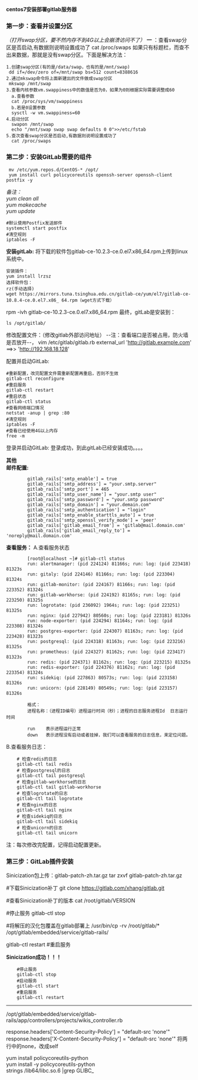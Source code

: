  **centos7安装部署gitlab服务器** 

### 第一步：查看并设置分区
 _（打开swap分区，要不然内存不到4G以上会崩溃访问不了）_ 
 **一** ：查看swap分区是否启动,有数据则说明设置成功了
cat /proc/swaps
如果只有标题栏，而查不出来数据，那就是没有swap分区。下面是解决方法：

    1.创建swap分区(有的是/data/swap，也有的是/mnt/swap)
     dd if=/dev/zero of=/mnt/swap bs=512 count=8388616
    2.通过mkswap命令将上面新建出的文件做成swap分区
     mkswap /mnt/swap
    3.查看内核参数vm.swappiness中的数值是否为0，如果为0则根据实际需要调整成60
      a.查看参数
      cat /proc/sys/vm/swappiness
      b.若是0设置参数
      sysctl -w vm.swappiness=60           
    4.启动分区
      swapon /mnt/swap
      echo "/mnt/swap swap swap defaults 0 0">>/etc/fstab
    5.查次查看swap分区是否启动,有数据则说明设置成功了
      cat /proc/swaps
### 第二步：安装GitLab需要的组件
     mv /etc/yum.repos.d/CentOS-* /opt/
     yum install curl policycoreutils openssh-server openssh-client postfix -y
 _备注：_                               
_yum clean all            
yum makecache            
yum update_ 

    #默认使用Postfix发送邮件
    systemctl start postfix
    #清空规则
    iptables -F  
     
 **安装gitLab:** 
将下载的软件包gitlab-ce-10.2.3-ce.0.el7.x86_64.rpm上传到linux系统中。

    安装插件：
    yum install lrzsz
    选择软件包：
    rz(手动选择)
    wget https://mirrors.tuna.tsinghua.edu.cn/gitlab-ce/yum/el7/gitlab-ce-10.8.4-ce.0.el7.x86_ 64.rpm（wget方式下载）
 
rpm -ivh gitlab-ce-10.2.3-ce.0.el7.x86_64.rpm
最终，gitLab是安装到：

    ls /opt/gitlab/

修改配置文件：（修改gitlab外部访问地址）
--注：查看端口是否被占用，防火墙是否放开--，
    vim /etc/gitlab/gitlab.rb
    external_url 'http://gitlab.example.com'
    ==>>         'http://192.168.18.128'

配置并启动GitLab:

    #重新配置，改完配置文件需重新配置再重启，否则不生效
    gitlab-ctl reconfigure    
    #重启服务
    gitlab-ctl restart        
    #重启状态 
    gitlab-ctl status  
    #查看网络端口情况       
    netstat -anup | grep :80
    #清空规则
    iptables -F
    #查看已经使用4G以上内存
    free -m

登录并启动GitLab:
登录成功，到此gitLab已经安装成功。。。。
 
 ****其他****  
 **邮件配置:** 

            gitlab_rails['smtp_enable'] = true
            gitlab_rails['smtp_address'] = "your.smtp.server"
            gitlab_rails['smtp_port'] = 465
            gitlab_rails['smtp_user_name'] = "your.smtp user"
            gitlab_rails['smtp_password'] = "your.smtp password"
            gitlab_rails['smtp_domain'] = "your.demain.com"
            gitlab_rails['smtp_authentication'] = "login"
            gitlab_rails['smtp_enable_starttls_auto'] = true
            gitlab_rails['smtp_openssl_verify_mode'] = 'peer'
            gitlab_rails['gitlab_email_from'] = 'gitlab@mail.domain.com'
            gitlab_rails['gitlab_email_reply_to'] = 'noreply@mail.domain.com'


 **查看服务：** 
A.查看服务状态

            [root@localhost ~]# gitlab-ctl status
            run: alertmanager: (pid 224124) 81166s; run: log: (pid 223418) 81323s
            run: gitaly: (pid 224146) 81166s; run: log: (pid 223304) 81324s
            run: gitlab-monitor: (pid 224167) 81166s; run: log: (pid 223352) 81324s
            run: gitlab-workhorse: (pid 224192) 81165s; run: log: (pid 223250) 81325s
            run: logrotate: (pid 236092) 1964s; run: log: (pid 223251) 81325s
            run: nginx: (pid 227942) 80560s; run: log: (pid 223181) 81326s
            run: node-exporter: (pid 224294) 81164s; run: log: (pid 223308) 81324s
            run: postgres-exporter: (pid 224307) 81163s; run: log: (pid 223428) 81323s
            run: postgresql: (pid 224318) 81163s; run: log: (pid 223216) 81325s
            run: prometheus: (pid 224327) 81162s; run: log: (pid 223417) 81323s
            run: redis: (pid 224371) 81162s; run: log: (pid 223215) 81325s
            run: redis-exporter: (pid 224376) 81162s; run: log: (pid 223354) 81324s
            run: sidekiq: (pid 227863) 80573s; run: log: (pid 223158) 81326s
            run: unicorn: (pid 228149) 80549s; run: log: (pid 223157) 81326s
             
            格式：
            进程名称：（进程ID编号）进程运行时间（秒）；进程的日志服务进程Id  日志运行时间
             
            run    表示进程运行正常
            down   表示进程没有启动或者挂掉，我们可以查看服务的日志信息，来定位问题。


B.查看服务日志：

        # 检查redis的日志
        gitlab-ctl tail redis
        # 检查postgresql的日志
        gitlab-ctl tail postgresql
        # 检查gitlab-workhorse的日志
        gitlab-ctl tail gitlab-workhorse
        # 检查logrotate的日志
        gitlab-ctl tail logrotate
        # 检查nginx的日志
        gitlab-ctl tail nginx
        # 检查sidekiq的日志
        gitlab-ctl tail sidekiq
        # 检查unicorn的日志
        gitlab-ctl tail unicorn

注：每次修改完配置，记得启动配置更新。



### 第三步：GitLab插件安装

Sinicization包上传：gitlab-patch-zh.tar.gz
tar zxvf gitlab-patch-zh.tar.gz

#下载Sinicization补丁
git clone https://gitlab.com/xhang/gitlab.git

#查看Sinicization补丁的版本
cat /root/gitlab/VERSION

 #停止服务
gitlab-ctl stop   

#将解压的汉化包覆盖在gitlab部署上
/usr/bin/cp -rv   /root/gitlab/*   /opt/gitlab/embedded/service/gitlab-rails/

gitlab-ctl restart    #重启服务

 **Sinicization成功！！！** 

        #停止服务
        gitlab-ctl stop    
        #启动服务
        gitlab-ctl start    
        #重启服务
        gitlab-ctl restart
------------------------------------------------------------------------------------------
	
/opt/gitlab/embedded/service/gitlab-rails/app/controllers/projects/wikis_controller.rb

response.headers['Content-Security-Policy'] = "default-src 'none'"
response.headers['X-Content-Security-Policy'] = "default-src 'none'"
将两行中的none，改成self
 	
yum install policycoreutils-python            
yum install -y policycoreutils-python	
strings /lib64/libc.so.6 |grep GLIBC_

    
  
